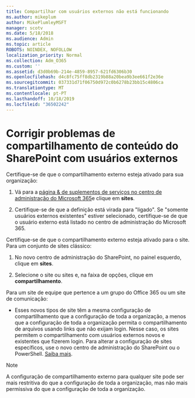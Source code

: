```yaml
---
title: Compartilhar com usuários externos não está funcionando
ms.author: mikeplum
author: MikePlumleyMSFT
manager: scotv
ms.date: 5/18/2018
ms.audience: Admin
ms.topic: article
ROBOTS: NOINDEX, NOFOLLOW
localization_priority: Normal
ms.collection: Adm_O365
ms.custom: ''
ms.assetid: d3d0b69b-214e-4859-8957-621fd6306b30
ms.openlocfilehash: d4c8fc75ff8db2319b88a20bea9b3ee661f2e36e
ms.sourcegitcommit: 037331d71f06750d972c0b6278b23bb15c4806ca
ms.translationtype: MT
ms.contentlocale: pt-PT
ms.lasthandoff: 10/18/2019
ms.locfileid: "36502242"
---
```

# <a name="fix-problems-sharing-sharepoint-content-with-external-users"></a>Corrigir problemas de compartilhamento de conteúdo do SharePoint com usuários externos

Certifique-se de que o compartilhamento externo esteja ativado para sua organização:
  
1. Vá para a [página &amp; de suplementos de serviços no centro de administração do Microsoft 365](https://portal.office.com/adminportal/home#/Settings/ServicesAndAddIns)e clique em **sites**.
    
2. Certifique-se de que a definição está virada para "ligado". Se "somente usuários externos existentes" estiver selecionado, certifique-se de que o usuário externo está listado no centro de administração do Microsoft 365.
    
Certifique-se de que o compartilhamento externo esteja ativado para o site. Para um conjunto de sites clássico:
  
1. No novo centro de administração do SharePoint, no painel esquerdo, clique em **sites**.
    
2. Selecione o site ou sites e, na faixa de opções, clique em **compartilhamento**.
    
Para um site de equipe que pertence a um grupo do Office 365 ou um site de comunicação:
  
- Esses novos tipos de site têm a mesma configuração de compartilhamento que a configuração de toda a organização, a menos que a configuração de toda a organização permita o compartilhamento de arquivos usando links que não exijam login. Nesse caso, os sites permitem o compartilhamento com usuários externos novos e existentes que fizerem login. Para alterar a configuração de sites específicos, use o novo centro de administração do SharePoint ou o PowerShell. [Saiba mais](https://go.microsoft.com/fwlink/?linkid=871863).
    
> [!NOTE]
> A configuração de compartilhamento externo para qualquer site pode ser mais restritiva do que a configuração de toda a organização, mas não mais permissiva do que a configuração de toda a organização. 
  

